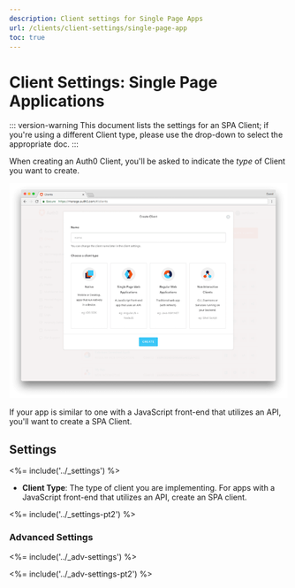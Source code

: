 ```yaml
---
description: Client settings for Single Page Apps
url: /clients/client-settings/single-page-app
toc: true
---
```


# Client Settings: Single Page Applications

::: version-warning This document lists the settings for an SPA Client; if you're using a different Client type, please use the drop-down to select the appropriate doc. :::

When creating an Auth0 Client, you'll be asked to indicate the *type* of Client you want to create. 

![Window for selecting client type](/media/articles/clients/create-clients.png)

If your app is similar to one with a JavaScript front-end that utilizes an API, you'll want to create a SPA Client.

## Settings

<%= include('../_settings') %>

- **Client Type**: The type of client you are implementing. For apps with a JavaScript front-end that utilizes an API, create an SPA client.

<%= include('../_settings-pt2') %>

### Advanced Settings

<%= include('../_adv-settings') %>

<%= include('../_adv-settings-pt2') %>
